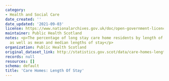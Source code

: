 ```yaml
---
category:
- Health and Social Care
date_created: ''
date_updated: '2021-09-03'
license: https://www.nationalarchives.gov.uk/doc/open-government-licence/version/3/
maintainer: Public Health Scotland
notes: <p>The percentage of long stay care home residents by length of their stay,
  as well as mean and median lengths of stay</p>
organization: Public Health Scotland
original_dataset_link: http://statistics.gov.scot/data/care-homes-length-of-stay
records: null
resources: []
schema: default
title: 'Care Homes: Length Of Stay'
---
```

